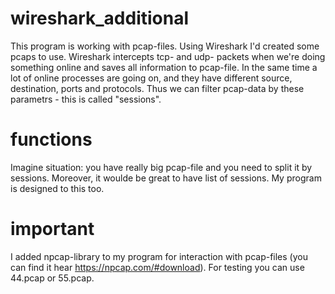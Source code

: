 # wireshark_additional
This program is working with pcap-files. Using Wireshark I'd created some pcaps to use. Wireshark intercepts tcp- and udp- packets when we're doing something online and saves all information to pcap-file. In the same time a lot of online processes are going on, and they have different source, destination, ports and protocols. Thus we can filter pcap-data by these parametrs - this is called "sessions".
# functions
Imagine situation: you have really big pcap-file and you need to split it by sessions. Moreover, it woulde be great to have list of sessions. My program is designed to this too.
# important
I added npcap-library to my program for interaction with pcap-files (you can find it hear https://npcap.com/#download). For testing you can use 44.pcap or 55.pcap.
